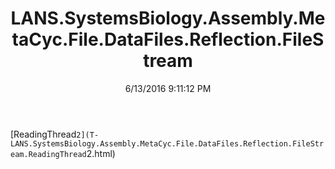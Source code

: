 ﻿---
title: LANS.SystemsBiology.Assembly.MetaCyc.File.DataFiles.Reflection.FileStream
date: 6/13/2016 9:11:12 PM
---

[ReadingThread`2](T-LANS.SystemsBiology.Assembly.MetaCyc.File.DataFiles.Reflection.FileStream.ReadingThread`2.html)
